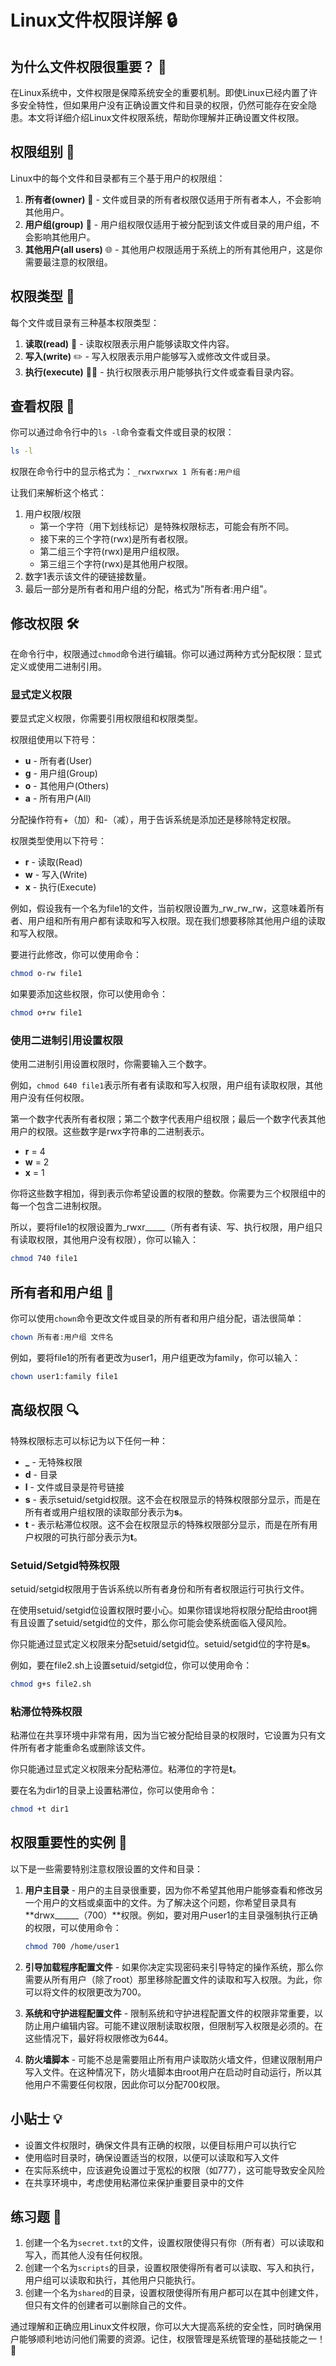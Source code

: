 # Linux文件权限详解 🔒

## 为什么文件权限很重要？ 🤔

在Linux系统中，文件权限是保障系统安全的重要机制。即使Linux已经内置了许多安全特性，但如果用户没有正确设置文件和目录的权限，仍然可能存在安全隐患。本文将详细介绍Linux文件权限系统，帮助你理解并正确设置文件权限。

## 权限组别 👥

Linux中的每个文件和目录都有三个基于用户的权限组：

1. **所有者(owner)** 👤 - 文件或目录的所有者权限仅适用于所有者本人，不会影响其他用户。
2. **用户组(group)** 👥 - 用户组权限仅适用于被分配到该文件或目录的用户组，不会影响其他用户。
3. **其他用户(all users)** 🌐 - 其他用户权限适用于系统上的所有其他用户，这是你需要最注意的权限组。

## 权限类型 🔑

每个文件或目录有三种基本权限类型：

1. **读取(read)** 📖 - 读取权限表示用户能够读取文件内容。
2. **写入(write)** ✏️ - 写入权限表示用户能够写入或修改文件或目录。
3. **执行(execute)** 🏃‍♂️ - 执行权限表示用户能够执行文件或查看目录内容。

## 查看权限 👀

你可以通过命令行中的`ls -l`命令查看文件或目录的权限：

```bash
ls -l
```

权限在命令行中的显示格式为：`_rwxrwxrwx 1 所有者:用户组`

让我们来解析这个格式：

1. 用户权限/权限
   - 第一个字符（用下划线标记）是特殊权限标志，可能会有所不同。
   - 接下来的三个字符(rwx)是所有者权限。
   - 第二组三个字符(rwx)是用户组权限。
   - 第三组三个字符(rwx)是其他用户权限。
2. 数字1表示该文件的硬链接数量。
3. 最后一部分是所有者和用户组的分配，格式为"所有者:用户组"。

## 修改权限 🛠️

在命令行中，权限通过`chmod`命令进行编辑。你可以通过两种方式分配权限：显式定义或使用二进制引用。

### 显式定义权限

要显式定义权限，你需要引用权限组和权限类型。

权限组使用以下符号：
- **u** - 所有者(User)
- **g** - 用户组(Group)
- **o** - 其他用户(Others)
- **a** - 所有用户(All)

分配操作符有+（加）和-（减），用于告诉系统是添加还是移除特定权限。

权限类型使用以下符号：
- **r** - 读取(Read)
- **w** - 写入(Write)
- **x** - 执行(Execute)

例如，假设我有一个名为file1的文件，当前权限设置为_rw_rw_rw，这意味着所有者、用户组和所有用户都有读取和写入权限。现在我们想要移除其他用户组的读取和写入权限。

要进行此修改，你可以使用命令：
```bash
chmod o-rw file1
```

如果要添加这些权限，你可以使用命令：
```bash
chmod o+rw file1
```

### 使用二进制引用设置权限

使用二进制引用设置权限时，你需要输入三个数字。

例如，`chmod 640 file1`表示所有者有读取和写入权限，用户组有读取权限，其他用户没有任何权限。

第一个数字代表所有者权限；第二个数字代表用户组权限；最后一个数字代表其他用户的权限。这些数字是rwx字符串的二进制表示。

- **r** = 4
- **w** = 2
- **x** = 1

你将这些数字相加，得到表示你希望设置的权限的整数。你需要为三个权限组中的每一个包含二进制权限。

所以，要将file1的权限设置为_rwxr_____（所有者有读、写、执行权限，用户组只有读取权限，其他用户没有权限），你可以输入：
```bash
chmod 740 file1
```

## 所有者和用户组 👑

你可以使用`chown`命令更改文件或目录的所有者和用户组分配，语法很简单：

```bash
chown 所有者:用户组 文件名
```

例如，要将file1的所有者更改为user1，用户组更改为family，你可以输入：
```bash
chown user1:family file1
```

## 高级权限 🔍

特殊权限标志可以标记为以下任何一种：

- **_** - 无特殊权限
- **d** - 目录
- **l** - 文件或目录是符号链接
- **s** - 表示setuid/setgid权限。这不会在权限显示的特殊权限部分显示，而是在所有者或用户组权限的读取部分表示为**s**。
- **t** - 表示粘滞位权限。这不会在权限显示的特殊权限部分显示，而是在所有用户权限的可执行部分表示为**t**。

### Setuid/Setgid特殊权限

setuid/setgid权限用于告诉系统以所有者身份和所有者权限运行可执行文件。

在使用setuid/setgid位设置权限时要小心。如果你错误地将权限分配给由root拥有且设置了setuid/setgid位的文件，那么你可能会使系统面临入侵风险。

你只能通过显式定义权限来分配setuid/setgid位。setuid/setgid位的字符是**s**。

例如，要在file2.sh上设置setuid/setgid位，你可以使用命令：
```bash
chmod g+s file2.sh
```

### 粘滞位特殊权限

粘滞位在共享环境中非常有用，因为当它被分配给目录的权限时，它设置为只有文件所有者才能重命名或删除该文件。

你只能通过显式定义权限来分配粘滞位。粘滞位的字符是**t**。

要在名为dir1的目录上设置粘滞位，你可以使用命令：
```bash
chmod +t dir1
```

## 权限重要性的实例 🌟

以下是一些需要特别注意权限设置的文件和目录：

1. **用户主目录** - 用户的主目录很重要，因为你不希望其他用户能够查看和修改另一个用户的文档或桌面中的文件。为了解决这个问题，你希望目录具有**drwx______（700）**权限。例如，要对用户user1的主目录强制执行正确的权限，可以使用命令：
   ```bash
   chmod 700 /home/user1
   ```

2. **引导加载程序配置文件** - 如果你决定实现密码来引导特定的操作系统，那么你需要从所有用户（除了root）那里移除配置文件的读取和写入权限。为此，你可以将文件的权限更改为700。

3. **系统和守护进程配置文件** - 限制系统和守护进程配置文件的权限非常重要，以防止用户编辑内容。可能不建议限制读取权限，但限制写入权限是必须的。在这些情况下，最好将权限修改为644。

4. **防火墙脚本** - 可能不总是需要阻止所有用户读取防火墙文件，但建议限制用户写入文件。在这种情况下，防火墙脚本由root用户在启动时自动运行，所以其他用户不需要任何权限，因此你可以分配700权限。

## 小贴士 💡

- 设置文件权限时，确保文件具有正确的权限，以便目标用户可以执行它
- 使用临时目录时，确保设置适当的权限，以便可以读取和写入文件
- 在实际系统中，应该避免设置过于宽松的权限（如777），这可能导致安全风险
- 在共享环境中，考虑使用粘滞位来保护重要目录中的文件

## 练习题 🎯

1. 创建一个名为`secret.txt`的文件，设置权限使得只有你（所有者）可以读取和写入，而其他人没有任何权限。
2. 创建一个名为`scripts`的目录，设置权限使得所有者可以读取、写入和执行，用户组可以读取和执行，其他用户只能执行。
3. 创建一个名为`shared`的目录，设置权限使得所有用户都可以在其中创建文件，但只有文件的创建者可以删除自己的文件。

通过理解和正确应用Linux文件权限，你可以大大提高系统的安全性，同时确保用户能够顺利地访问他们需要的资源。记住，权限管理是系统管理的基础技能之一！🔐
